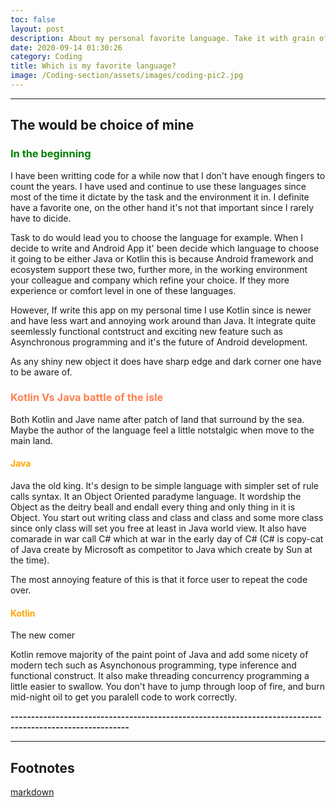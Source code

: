 ```yaml
---
toc: false
layout: post
description: About my personal favorite language. Take it with grain of salt
date: 2020-09-14 01:30:26
category: Coding
title: Which is my favorite language?
image: /Coding-section/assets/images/coding-pic2.jpg
---
```

<!-- ![]({{page.image | relative_url}}) -->

---

## The would be choice of mine


### <span style="color:green">In the beginning</span>

I have been writting code for a while now that I don't have enough fingers to count the years.
I have used and continue to use these languages since most of the time it dictate by the task and the environment it in. I definite have a favorite one, on the other hand it's not that important since I rarely have to dicide. 

Task to do would lead you to choose the language for example. When I decide to write and Android App it' been decide which language to choose it going to be either Java or Kotlin this is because Android framework and ecosystem support these two, further more, in the working environment your colleague and company which refine your choice. If they more experience or comfort level in one of these languages.

However, If write this app on my personal time I use Kotlin since is newer and have less wart and annoying work around than Java. It integrate quite seemlessly functional contstruct and exciting new feature such as Asynchronous programming and it's the future of Android development.

As any shiny new object it does have sharp edge and dark corner one have to be aware of.


### <span style="color:coral"> Kotlin Vs Java battle of the isle</span>

Both Kotlin and Jave name after patch of land that surround by the sea. Maybe the author of the language feel a little notstalgic when move to the main land.

#### <span style="color:orange">Java</span>

Java the old king.
It's design to be simple language with simpler set of rule calls syntax. It an Object Oriented paradyme language. It wordship the Object as the deitry beall and endall every thing and only thing in it is Object.
You start out writing class and class and class and some more class since only class will set you free at least in Java world view. It also have comarade in war call C# which at war in the early day of C# (C# is copy-cat of Java create by Microsoft as competitor to Java which create by Sun at the time).

 The most annoying feature of this is that it force user to repeat the code over.






#### <span style="color:orange">Kotlin</span>

The new comer

Kotlin remove majority of the paint point of Java and add some nicety of modern tech such as Asynchonous programming, type inference and functional construct. It also make threading concurrency programming a little easier to swallow. You don't have to jump through loop of fire, and burn mid-night oil to get you paralell code to work correctly.





**---------------------------------------------------------------------------------------------------------**




---

## Footnotes

[markdown](https://www.markdownguide.org/cheat-sheet/)

